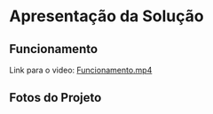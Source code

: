 # Apresentação da Solução

## Funcionamento
Link para o video: <a href="./Midia/Funcionamento.mp4">Funcionamento.mp4</a>

## Fotos do Projeto

